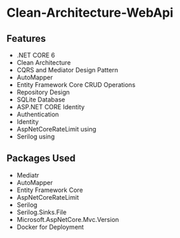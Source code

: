 # Clean-Architecture-WebApi
## Features

- .NET CORE 6
- Clean Architecture
- CQRS and Mediator Design Pattern
- AutoMapper
- Entity Framework Core CRUD Operations
- Repository Design
- SQLite Database
- ASP.NET CORE Identity
- Authentication
- Identity
- AspNetCoreRateLimit using
- Serilog using

## Packages Used

- Mediatr
- AutoMapper
- Entity Framework Core
- AspNetCoreRateLimit
- Serilog
- Serilog.Sinks.File
- Microsoft.AspNetCore.Mvc.Version
- Docker for Deployment
  

